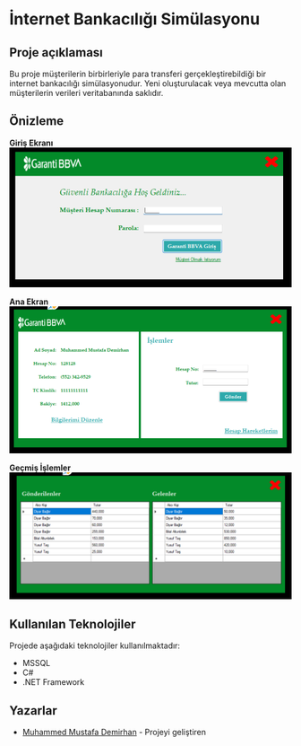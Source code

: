 # İnternet Bankacılığı Simülasyonu
## Proje açıklaması
Bu proje müşterilerin birbirleriyle para transferi gerçekleştirebildiği bir internet bankacılığı simülasyonudur. Yeni oluşturulacak veya mevcutta olan müşterilerin verileri veritabanında saklıdır.
## Önizleme
**Giriş Ekranı**
![Giriş Ekranı](GirisEkrani.png)

**Ana Ekran**
![Ana Ekran](Anaekran.png)

**Geçmiş İşlemler**
![Hareket Tablosu](GecmisIslemler.png)

## Kullanılan Teknolojiler
Projede aşağıdaki teknolojiler kullanılmaktadır:

- MSSQL
- C#
- .NET Framework

## Yazarlar
- [Muhammed Mustafa Demirhan](https://github.com/MuhammedMustafaDemirhan) - Projeyi geliştiren
